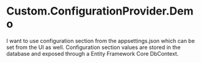 # Custom.ConfigurationProvider.Demo
I want to use configuration section from the appsettings.json which can be set from the UI as well. Configuration section values are stored in the database and exposed through a Entity Framework Core DbContext.
